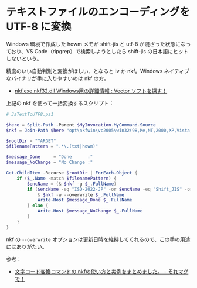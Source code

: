 # テキストファイルのエンコーディングを UTF-8 に変換
Windows 環境で作成した howm メモが shift-jis と utf-8 が混ざった状態になっており、VS Code（ripgrep）で検索しようとしたら shift-jis の日本語にヒットしないという。

精度のいい自動判別と変換がほしい、となると lv か nkf。Windows ネイティブなバイナリが手に入りやすいのは nkf の方。
- [nkf.exe nkf32.dll Windows用の詳細情報 : Vector ソフトを探す！](http://www.vector.co.jp/soft/win95/util/se295331.html)

上記の nkf を使って一括変換するスクリプト：
```powershell
# JaTextToUTF8.ps1

$here = Split-Path -Parent $MyInvocation.MyCommand.Source
$nkf = Join-Path $here "opt\nkfwin\vc2005\win32(98,Me,NT,2000,XP,Vista,7)Windows-31J\nkf32.exe"

$rootDir = "TARGET"
$filenamePattern = ".*\.(txt|howm)"

$message_Done     = "Done      :"
$message_NoChange = "No Change :"

Get-ChildItem -Recurse $rootDir | ForEach-Object {
    if ($_.Name -match $filenamePattern) {
        $encName = (& $nkf -g $_.FullName)
        if ($encName -eq "ISO-2022-JP" -or $encName -eq "Shift_JIS" -or $encName -eq "EUC-JP") {
            & $nkf -w --overwrite $_.FullName
            Write-Host $message_Done $_.FullName
        } else {
            Write-Host $message_NoChange $_.FullName
        }
    }
}
```

nkf の `--overwrite` オプションは更新日時を維持してくれるので、この手の用途にはありがたい。

参考：
- [文字コード変換コマンドの nkfの使い方と実例をまとめました。 - それマグで！](http://takuya-1st.hatenablog.jp/entry/20100511/1273585953)